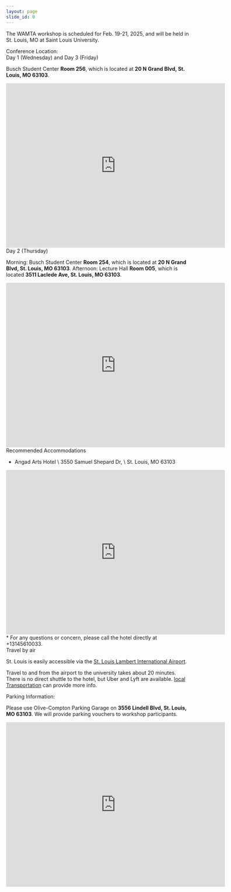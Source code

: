 ```yaml
---
layout: page
slide_id: 0
---
```


<div class="container">
<div class="row mt-xs-0 mt-sm-0 mt-md-1 mt-lg-2 mt-xl-3 mb-xs-2 mb-sm-2">
<div class="col text-muted" markdown="1">

The WAMTA workshop is scheduled for Feb. 19-21, 2025, and will be held in St. Louis, MO at Saint Louis University.

<div class="text-info" >Conference Location:</div>

<div class="text-info" >Day 1 (Wednesday) and Day 3 (Friday)</div>

Busch Student Center **Room 256**, which is located at **20 N Grand Blvd, St. Louis, MO 63103**.

<center>
<div style="width: 100%">
<iframe src="https://www.google.com/maps/embed?pb=!1m18!1m12!1m3!1d434.1186487863329!2d-90.23322266099943!3d38.634968593625814!2m3!1f0!2f0!3f0!3m2!1i1024!2i768!4f13.1!3m3!1m2!1s0x87d8b4a3235cf41d%3A0xdad4b159553c87bd!2sBusch%20Student%20Center!5e0!3m2!1sen!2sus!4v1739838826869!5m2!1sen!2sus" width="600" height="450" style="border:0;" allowfullscreen="" loading="lazy" referrerpolicy="no-referrer-when-downgrade"></iframe>
</div>
</center>


<div class="text-info" >Day 2 (Thursday)</div>

Morning: Busch Student Center **Room 254**, which is located at **20 N Grand Blvd, St. Louis, MO 63103**.
Afternoon: Lecture Hall **Room 005**, which is located **3511 Laclede Ave, St. Louis, MO 63103**.

<center>
<div style="width: 100%">
<iframe src="https://www.google.com/maps/embed?pb=!1m28!1m12!1m3!1d590.043061897587!2d-90.23280694364786!3d38.6353415225206!2m3!1f0!2f0!3f0!3m2!1i1024!2i768!4f13.1!4m13!3e2!4m5!1s0x87d8b4a3235cf41d%3A0xdad4b159553c87bd!2sBusch%20Student%20Center%2C%20North%20Grand%20Boulevard%2C%20St.%20Louis%2C%20MO!3m2!1d38.6348913!2d-90.2331143!4m5!1s0x87d8b5ba637b3469%3A0x451030c172e37a50!2sLecture%20Hall%2C%203511%20Laclede%20Ave%2C%20St.%20Louis%2C%20MO%2063103!3m2!1d38.6348044!2d-90.2320867!5e0!3m2!1sen!2sus!4v1739898227416!5m2!1sen!2sus" width="600" height="450" style="border:0;" allowfullscreen="" loading="lazy" referrerpolicy="no-referrer-when-downgrade"></iframe>
</div>
</center>


<div class="text-info">Recommended Accommodations</div>


* Angad Arts Hotel \\
  3550 Samuel Shepard Dr, \\
  St. Louis, MO 63103
<center>
<iframe src="https://www.google.com/maps/embed?pb=!1m28!1m12!1m3!1d2213.693708676533!2d-90.23335497702209!3d38.63744457907856!2m3!1f0!2f0!3f0!3m2!1i1024!2i768!4f13.1!4m13!3e2!4m5!1s0x87d8b57427c0944d%3A0x988caf694f4c909a!2sAngad%20Arts%20Hotel%2C%203550%20Samuel%20Shepard%20Dr%2C%20St.%20Louis%2C%20MO%2063103!3m2!1d38.6394686!2d-90.2305293!4m5!1s0x87d8b4a3235cf41d%3A0xdad4b159553c87bd!2sBusch%20Student%20Center%2C%2020%20N%20Grand%20Blvd%2C%20St.%20Louis%2C%20MO%2063103!3m2!1d38.6348913!2d-90.2331143!5e0!3m2!1sen!2sus!4v1739839794270!5m2!1sen!2sus" width="600" height="450" style="border:0;" allowfullscreen="" loading="lazy" referrerpolicy="no-referrer-when-downgrade"></iframe>
</center>
* For any questions or concern, please call the hotel directly at +13145610033.

<div class="text-info">Travel by air</div>

St. Louis is easily accessible via the [St. Louis Lambert International Airport](https://www.flystl.com/).

Travel to and from the airport to the university takes about 20 minutes. There is no direct shuttle to the hotel, but Uber and Lyft are available. [local Transportation](https://www.flystl.com/parking-and-transport/transportation) can provide more info. 


<div class="text-info" >Parking Information:</div>

Please use Olive-Compton Parking Garage on <b>3556 Lindell Blvd, St. Louis, MO 63103</b>. We will provide parking vouchers to workshop participants.

<center>
<iframe src="https://www.google.com/maps/embed?pb=!1m26!1m12!1m3!1d988.5132526547042!2d-90.23001799339437!3d38.63568597870583!2m3!1f0!2f0!3f0!3m2!1i1024!2i768!4f13.1!4m11!3e2!4m3!3m2!1d38.6356094!2d-90.2284116!4m5!1s0x87d8b4a3235cf41d%3A0xdad4b159553c87bd!2sBusch%20Student%20Center%2C%2020%20N%20Grand%20Blvd%2C%20St.%20Louis%2C%20MO%2063103!3m2!1d38.6348913!2d-90.2331143!5e0!3m2!1sen!2sus!4v1739839948699!5m2!1sen!2sus" width="600" height="450" style="border:0;" allowfullscreen="" loading="lazy" referrerpolicy="no-referrer-when-downgrade"></iframe>
</center>


</div>
</div>
</div>
